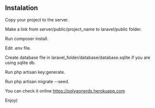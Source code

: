 ## Instalation

Copy your project to the server.

Make a link from server/public/project_name to laravel/public folder.

Run composer install.

Edit .env file.

Create database file in laravel_folder/database/database.sqlite if you are using sqlite db.

Run php artisan key:generate.

Run php artisan migrate --seed.

You can check it online https://polygonerds.herokuapp.com

Enjoy)
